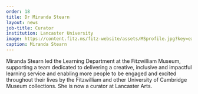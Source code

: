 ```yaml
---
order: 18
title: Dr Miranda Stearn
layout: news
job-title: Curator
institution: Lancaster University
image: https://content.fitz.ms/fitz-website/assets/MSprofile.jpg?key=exhibition
caption: Miranda Stearn
---
```

Miranda Stearn led the Learning Department at the Fitzwilliam Museum, supporting a team dedicated to delivering a creative, inclusive and impactful learning service and enabling more people to be engaged and excited throughout their lives by the Fitzwilliam and other University of Cambridge Museum collections. She is now a curator at Lancaster Arts.
